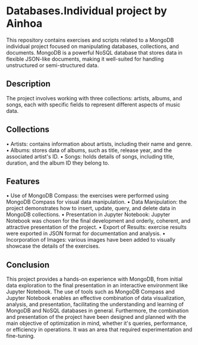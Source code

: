 # Databases.Individual project by Ainhoa
This repository contains exercises and scripts related to a MongoDB individual project focused on manipulating databases, collections, and documents. 
MongoDB is a powerful NoSQL database that stores data in flexible JSON-like documents, making it well-suited for handling unstructured or semi-structured data.


## Description
The project involves working with three collections: artists, albums, and songs, each with specific fields to represent different aspects of music data.


## Collections
•	Artists: contains information about artists, including their name and genre.
•	Albums: stores data of albums, such as title, release year, and the associated artist's ID.
•	Songs: holds details of songs, including title, duration, and the album ID they belong to.


## Features
•	Use of MongoDB Compass: the exercises were performed using MongoDB Compass for visual data manipulation.
•	Data Manipulation: the project demonstrates how to insert, update, query, and delete data in MongoDB collections.
•	Presentation in Jupyter Notebook: Jupyter Notebook was chosen for the final development and orderly, coherent, and attractive presentation of the project.
•	Export of Results: exercise results were exported in JSON format for documentation and analysis.
•	Incorporation of Images: various images have been added to visually showcase the details of the exercises.


## Conclusion
 This project provides a hands-on experience with MongoDB, from initial data exploration to the final presentation in an interactive environment like 
 Jupyter Notebook. The use of tools such as MongoDB Compass and Jupyter Notebook enables an effective combination of data visualization, analysis, and 
 presentation, facilitating the understanding and learning of MongoDB and NoSQL databases in general. Furthermore, the combination and presentation 
 of the project have been designed and planned with the main objective of optimization in mind, whether it's queries, performance, or efficiency in operations. 
 It was an area that required experimentation and fine-tuning.
